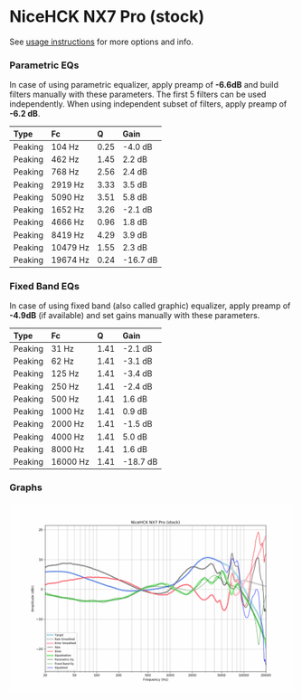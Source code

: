 # NiceHCK NX7 Pro (stock)
See [usage instructions](https://github.com/jaakkopasanen/AutoEq#usage) for more options and info.

### Parametric EQs
In case of using parametric equalizer, apply preamp of **-6.6dB** and build filters manually
with these parameters. The first 5 filters can be used independently.
When using independent subset of filters, apply preamp of **-6.2 dB**.

| Type    | Fc       |    Q | Gain     |
|:--------|:---------|:-----|:---------|
| Peaking | 104 Hz   | 0.25 | -4.0 dB  |
| Peaking | 462 Hz   | 1.45 | 2.2 dB   |
| Peaking | 768 Hz   | 2.56 | 2.4 dB   |
| Peaking | 2919 Hz  | 3.33 | 3.5 dB   |
| Peaking | 5090 Hz  | 3.51 | 5.8 dB   |
| Peaking | 1652 Hz  | 3.26 | -2.1 dB  |
| Peaking | 4666 Hz  | 0.96 | 1.8 dB   |
| Peaking | 8419 Hz  | 4.29 | 3.9 dB   |
| Peaking | 10479 Hz | 1.55 | 2.3 dB   |
| Peaking | 19674 Hz | 0.24 | -16.7 dB |

### Fixed Band EQs
In case of using fixed band (also called graphic) equalizer, apply preamp of **-4.9dB**
(if available) and set gains manually with these parameters.

| Type    | Fc       |    Q | Gain     |
|:--------|:---------|:-----|:---------|
| Peaking | 31 Hz    | 1.41 | -2.1 dB  |
| Peaking | 62 Hz    | 1.41 | -3.1 dB  |
| Peaking | 125 Hz   | 1.41 | -3.4 dB  |
| Peaking | 250 Hz   | 1.41 | -2.4 dB  |
| Peaking | 500 Hz   | 1.41 | 1.6 dB   |
| Peaking | 1000 Hz  | 1.41 | 0.9 dB   |
| Peaking | 2000 Hz  | 1.41 | -1.5 dB  |
| Peaking | 4000 Hz  | 1.41 | 5.0 dB   |
| Peaking | 8000 Hz  | 1.41 | 1.6 dB   |
| Peaking | 16000 Hz | 1.41 | -18.7 dB |

### Graphs
![](./NiceHCK%20NX7%20Pro%20(stock).png)
